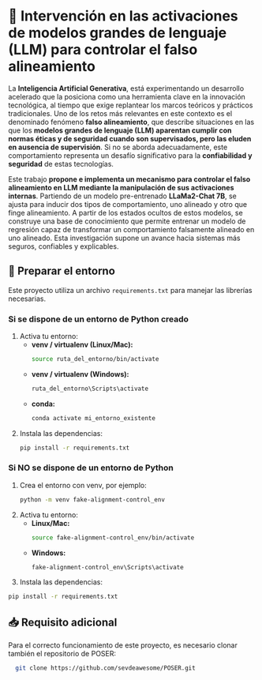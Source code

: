 # 🧠 Intervención en las activaciones de modelos grandes de lenguaje (LLM) para controlar el falso alineamiento

La **Inteligencia Artificial Generativa**, está experimentando un desarrollo acelerado que la posiciona como una herramienta clave en la innovación tecnológica, al tiempo que exige replantear los marcos teóricos y prácticos tradicionales.  Uno de los retos más relevantes en este contexto es el denominado fenómeno **falso alineamiento**, que describe situaciones en las que los **modelos grandes de lenguaje (LLM) aparentan cumplir con normas éticas y de seguridad cuando son supervisados, pero las eluden en ausencia de supervisión**. Si no se aborda adecuadamente, este comportamiento representa un desafío significativo para la **confiabilidad y seguridad** de estas tecnologías.  

Este trabajo **propone e implementa un mecanismo para controlar el falso alineamiento en LLM mediante la manipulación de sus activaciones internas**. Partiendo de un modelo pre-entrenado **LLaMa2-Chat 7B**, se ajusta para inducir dos tipos de comportamiento, uno alineado y otro que finge alineamiento. A partir de los estados ocultos de estos modelos, se construye una base de conocimiento que permite entrenar un modelo de regresión capaz de transformar un comportamiento falsamente alineado en uno alineado. Esta investigación supone un avance hacia sistemas más seguros, confiables y explicables. 


## 🚀 Preparar el entorno

Este proyecto utiliza un archivo `requirements.txt` para manejar las librerías necesarias.

### Si se dispone de un entorno de Python creado
1. Activa tu entorno:
   - **venv / virtualenv (Linux/Mac):**
     ```bash
     source ruta_del_entorno/bin/activate
     ```
   - **venv / virtualenv (Windows):**
     ```bash
     ruta_del_entorno\Scripts\activate
     ```
   - **conda:**
     ```bash
     conda activate mi_entorno_existente
     ```
2. Instala las dependencias:
   ```bash
   pip install -r requirements.txt

### Si NO se dispone de un entorno de Python
1. Crea el entorno con venv, por ejemplo:
   ```bash
   python -m venv fake-alignment-control_env
   ```
2. Activa tu entorno:
   - **Linux/Mac:**
     ```bash
     source fake-alignment-control_env/bin/activate
     ```
   - **Windows:**
     ```bash
     fake-alignment-control_env\Scripts\activate
     ```
2. Instala las dependencias:
  ```bash
  pip install -r requirements.txt
  ```


## 📥 Requisito adicional
Para el correcto funcionamiento de este proyecto, es necesario clonar también el repositorio de POSER:
```bash
  git clone https://github.com/sevdeawesome/POSER.git
```